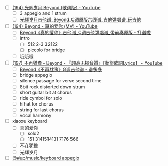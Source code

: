 - [ ] [(194) 光辉岁月 Beyond (歌词版) - YouTube](https://www.youtube.com/watch?v=HyChySXLyPk)
	- [ ] 3 appegio and 1 strum
	- [ ] [光辉岁月吉他谱_Beyond_C调原版六线谱_吉他弹唱谱_玩吉他](https://www.wanjita.com/jita-3352.html)
- [ ] [(194) Beyond - 真的爱你 (MV) - YouTube](https://www.youtube.com/watch?v=CtRQVrhg1HY)
	- [ ] [Beyond《真的爱你》吉他谱_C调吉他弹唱谱_带前奏原版 - 打谱啦](https://www.dapula.com/show/13264.html)
	- [ ] intro
		- [ ] 512 2-3 32122
		- [ ] piccolo for bridge
	- [ ] 哦哦哦
- [ ] [(197) 不再猶豫 - Beyond - 『超高无损音質』【動態歌詞Lyrics】 - YouTube](https://www.youtube.com/watch?v=CFuJ5UGUlS8)
	- [ ] [Beyond《不再犹豫》G调吉他谱 - 谱多多](https://puduoduo123.com/43146.html)
	- [ ] bridge  appegio
	- [ ] silence passage for verse second time
	- [ ] 8bit rock distorted down strum
	- [ ] short guitar bit at chorus
	- [ ] ride cymbol for solo
	- [ ] hihat for chorus
	- [ ] string for last chorus
	- [ ] vocal harmony

- [ ] xiaoxu keyboard
	- [ ] 真的爱你
		- [ ] solo2
		- [ ] 151 3141514131 7176 566
	- [ ] 不在犹豫
	- [ ] 光辉岁月
- [ ] [😊#up/music/keyboard appegio](https://47.111.95.20:6001/user/1/md?prefill=%23up%2Fmusic%2Fkeyboard%20appegio)